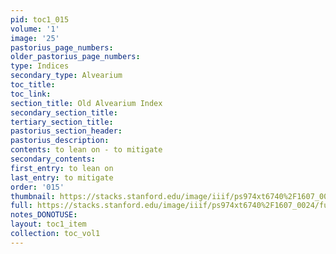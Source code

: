 ```yaml
---
pid: toc1_015
volume: '1'
image: '25'
pastorius_page_numbers: 
older_pastorius_page_numbers: 
type: Indices
secondary_type: Alvearium
toc_title: 
toc_link: 
section_title: Old Alvearium Index
secondary_section_title: 
tertiary_section_title: 
pastorius_section_header: 
pastorius_description: 
contents: to lean on - to mitigate
secondary_contents: 
first_entry: to lean on
last_entry: to mitigate
order: '015'
thumbnail: https://stacks.stanford.edu/image/iiif/ps974xt6740%2F1607_0024/full/100,/0/default.jpg
full: https://stacks.stanford.edu/image/iiif/ps974xt6740%2F1607_0024/full/full/0/default.jpg
notes_DONOTUSE: 
layout: toc1_item
collection: toc_vol1
---
```

